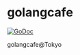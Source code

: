 golangcafe
==========
[![GoDoc](https://godoc.org/github.com/y-matsuwitter/golangcafe?status.svg)](https://godoc.org/github.com/y-matsuwitter/golangcafe)

golangcafe@Tokyo
